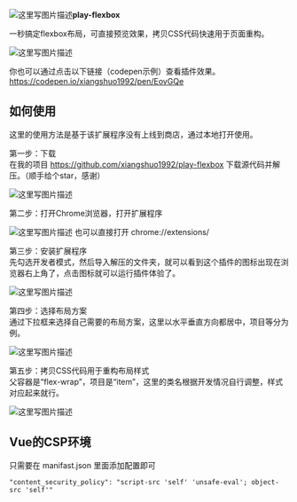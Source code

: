 ![这里写图片描述](https://raw.githubusercontent.com/xiangshuo1992/play-flexbox/master/images/icon48.png)**play-flexbox**

一秒搞定flexbox布局，可直接预览效果，拷贝CSS代码快速用于页面重构。

![这里写图片描述](https://raw.githubusercontent.com/xiangshuo1992/play-flexbox/master/images/2.gif)

你也可以通过点击以下链接（codepen示例）查看插件效果。
https://codepen.io/xiangshuo1992/pen/EovGQe


如何使用
------------
这里的使用方法是基于该扩展程序没有上线到商店，通过本地打开使用。

第一步：下载<br/>
在我的项目 https://github.com/xiangshuo1992/play-flexbox 下载源代码并解压。（顺手给个star，感谢）

![这里写图片描述](http://img.blog.csdn.net/20180105173023439?watermark/2/text/aHR0cDovL2Jsb2cuY3Nkbi5uZXQvdTAxMzc3ODkwNQ==/font/5a6L5L2T/fontsize/400/fill/I0JBQkFCMA==/dissolve/70/gravity/SouthEast)

第二步：打开Chrome浏览器，打开扩展程序

![这里写图片描述](http://img.blog.csdn.net/20180105200140854?watermark/2/text/aHR0cDovL2Jsb2cuY3Nkbi5uZXQvdTAxMzc3ODkwNQ==/font/5a6L5L2T/fontsize/400/fill/I0JBQkFCMA==/dissolve/70/gravity/SouthEast)
也可以直接打开 chrome://extensions/

第三步：安装扩展程序<br/>
先勾选开发者模式，然后导入解压的文件夹，就可以看到这个插件的图标出现在浏览器右上角了，点击图标就可以运行插件体验了。

![这里写图片描述](http://img.blog.csdn.net/20180105203218347?watermark/2/text/aHR0cDovL2Jsb2cuY3Nkbi5uZXQvdTAxMzc3ODkwNQ==/font/5a6L5L2T/fontsize/400/fill/I0JBQkFCMA==/dissolve/70/gravity/SouthEast)

第四步：选择布局方案<br/>
通过下拉框来选择自己需要的布局方案，这里以水平垂直方向都居中，项目等分为例。

![这里写图片描述](http://img.blog.csdn.net/20180105205943992?watermark/2/text/aHR0cDovL2Jsb2cuY3Nkbi5uZXQvdTAxMzc3ODkwNQ==/font/5a6L5L2T/fontsize/400/fill/I0JBQkFCMA==/dissolve/70/gravity/SouthEast)

第五步：拷贝CSS代码用于重构布局样式<br/>
父容器是“flex-wrap”，项目是“item”，这里的类名根据开发情况自行调整，样式对应起来就行。

![这里写图片描述](http://img.blog.csdn.net/20180105210656865?watermark/2/text/aHR0cDovL2Jsb2cuY3Nkbi5uZXQvdTAxMzc3ODkwNQ==/font/5a6L5L2T/fontsize/400/fill/I0JBQkFCMA==/dissolve/70/gravity/SouthEast)

Vue的CSP环境
------------
只需要在 manifast.json 里面添加配置即可
```
"content_security_policy": "script-src 'self' 'unsafe-eval'; object-src 'self'"
```
